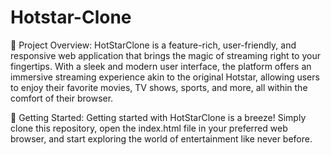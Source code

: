 # Hotstar-Clone
🌟 Project Overview:
HotStarClone is a feature-rich, user-friendly, and responsive web application that brings the magic of streaming right to your fingertips. With a sleek and modern user interface, the platform offers an immersive streaming experience akin to the original Hotstar, allowing users to enjoy their favorite movies, TV shows, sports, and more, all within the comfort of their browser.

🚀 Getting Started:
Getting started with HotStarClone is a breeze! Simply clone this repository, open the index.html file in your preferred web browser, and start exploring the world of entertainment like never before.
